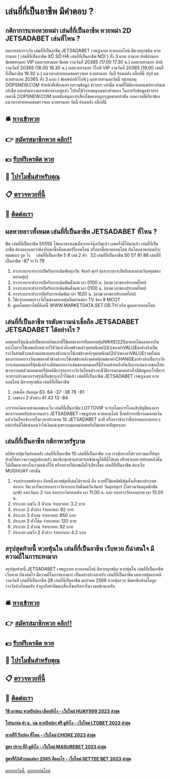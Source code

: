 # เล่นยี่กี่เป็นอาชีพ มีคำตอบ ?
## กติกาการแทงหวยพม่า เล่นยี่กี่เป็นอาชีพ หวยพม่า 2D JETSADABET เล่นที่ไหน ?
ผลการออกรางวัล เล่นยี่กี่เป็นอาชีพ JETSADABET เจษฎาเบท หวยออนไลน์ มีหวยทุกชนิด หวยฮานอย ( เล่นยี่กี่เป็นอาชีพ XỔ SỐ HÀ เล่นยี่กี่เป็นอาชีพ NỘI ) ทั้ง 3 แบบ ฮานอย ปกติฮานอย พิเศษฮานอย VIP
ผลหวยฮานอย พิเศษ งวดวันที่ 20365 (17.00 17.30 น.)
ผลหวยฮานอย ปกติ งวดวันที่ 20365 (18.00 18.30 น.)
ผลหวยฮานอย วีไอพี VIP งวดวันที่ 20365 (19.00 เล่นยี่กี่เป็นอาชีพ 19.30 น.)
 แนวทางถ่ายทอดสดตรวจผล หวยฮานอย วันนี้ ย้อนหลัง คลิ๊กที่นี่ 
สรุป ผลหวยฮานอย 20365 ทั้ง 3 แบบ ( พิเศษปกติวีไอพี ) ผลหวยฮานอยวันนี้
หมายเหตุ OOPSNEW.COM ทำหน้าที่เพียงแค่รวบรวมข้อมูล ข่าวสาร เท่านั้น ตามที่ได้มีการเผยแพร่ทางอินเตอร์เน็ท และผ่านทางหลายช่องทางอยู่แล้ว โปรดใช้วิจารณญาณของท่านเอง ในการรับข้อมูลข่าวสารเหล่านี้ OOPSNEW.COM ขอสนับสนุนการเสี่ยงโชคแบบถูกกฎหมายเท่านั้น
บทความที่เกี่ยวข้อง
แนวทางถ่ายทอดสดตรวจผล หวยฮานอย วันนี้ ย้อนหลัง คลิ๊กที่นี่

## 🛎 [ทางเข้าหวย](https://bit.ly/3BG5bNw)
## 👉 [สมัครสมาชิกหวย คลิก!!](https://bit.ly/3BG5bNw)
## 💵 [รับฟรีเครดิต หวย](https://bit.ly/3C3mvgS)
## 👑 [โปรโมชั่นสำหรับตุณ](https://bit.ly/3C3mvgS)
## 📋 [ตรวจหวยที่นี้](https://bit.ly/3C3mvgS)
## 📱 [ติดต่อเรา](https://bit.ly/3C3mvgS)

## ผลหวยลาวทั้งหมด เล่นยี่กี่เป็นอาชีพ JETSADABET ที่ไหน ?
ฟัน เล่นยี่กี่เป็นอาชีพ 55555
ได้แนวทางเลขเด็ดจากเจ๊นุ๊กกันแล้ว เลขครั้งนี้ได้มาแล้ว เล่นยี่กี่เป็นอาชีพ ต้องบอกเลยว่าต้องรีบหาซื้อล็อตเตอร์รี่ออนไลน์ หรือหาซื้อหวยออนไลน์ กันโดยด่วนก่อนที่จะหมดแผง
รูด วิ่ง     เล่นยี่กี่เป็นอาชีพ 5 8
เลข 2 ตัว   52 เล่นยี่กี่เป็นอาชีพ 50 57 81 86 เล่นยี่กี่เป็นอาชีพ -87
ระวัง 79
1. ทางระบบจะทำการเปิดรับการเดิมพันทุกวัน จันทร์ ศุกร์ (และระบบจะปิดรับแทงตามวันหยุดของตลาดหุ้น)
2. ทางระบบจะทำการเปิดรับการเดิมพันตั้งแต่เวลา 0100 น. (ตามเวลาของประเทศไทย)
3. ทางระบบจะทำการเปิดรับการเดิมพันตั้งแต่เวลา 0100 น. (ตามเวลาของประเทศไทย)
4. ทางระบบจะทำการปิดรับการเดิมพันเวลา 1620 น. (ตามเวลาของประเทศไทย)
5. ใช้การออกผลรางวัลในช่องตลาดหุ้นปิดผ่านช่อง TV ช่อง 9 MCOT
6. ดูผลโดยตรงได้ที่ลิงค์นี้ WWW.MARKETDATA.SET.OR.TH หรือ ดูผลหวยออนไลน์

## เล่นยี่กี่เป็นอาชีพ ระดับความน่าเชื่อถือ JETSADABET JETSADABET ได้อย่างไร ?
ลอตเตอรี่หุ้นนิเคอิเป็นสลากกินแบ่งที่ใช้ผลของการปิดตลาดหุ้นNIKKEI225มาออกได้ผลสลากกินแบ่งโดยจะใช้เลขหลักหน่วย(1ตัว)แล้วก็เลขข้างหลังจุดทศนิยม(2ตัว)ของค่าVALUEมาอ้างอิงเป็นรางวัลสามตัวบนส่วนผลแบบสองตัวบนจะใช้เลขข้างหลังจุดทศนิยม(2ตัว)ของค่าVALUEรวมทั้งผลของการออกรางวัลเลขสองตัวข้างล่างจะใช้เลขข้างหลังจุดทศนิยมของค่าCHANGEมาอ้างอิงเป็นรางวัลการเล่นลอตเตอรี่หุ้นนิเคอิจะมีต้นแบบการเล่นของลอตเตอรี่นี้ก็จะคล้ายคลึงกันกับการเล่นหวยของไทยพวกเราเลยส่วนลอตเตอรี่นิเคอิมีการออกรางวัลวันไหนบ้างจะมีวิธีการมองผลอย่างไรมีข้อมูลอะไรที่ควรจะทราบบ้างพวกเราสรุปเป็นข้อๆเอาไว้ให้แล้ว เล่นยี่กี่เป็นอาชีพ JETSADABET เจษฎาเบท หวยออนไลน์ มีหวยทุกชนิด เล่นยี่กี่เป็นอาชีพ
1. เลขเด็ด กันหลุด 63. 64 -37 -38 78 -81
2. เลขรอง 2 ตัวตรง 41 43 13 -84

การจ่ายเงินหวยฮานอยของเว็บ เล่นยี่กี่เป็นอาชีพ LOTTOVIP จะจ่ายโดยการโอนเข้าบัญชีธนาคารของเราเลยครับสะดวกมากๆ JETSADABET เจษฎาเบท หวยออนไลน์ ซึ่งหลังจากที่เรากดถอนเงินแล้วเงินก็จะเข้าภายในเวลาประมาณ 10 JETSADABET นาที หรืออาจช้ากว่านี้หากคนถอนเยอะๆ แต่การันตีได้แน่นอนว่าได้เงินแน่ๆเพราะผมถอนบ่อยครับไม่เคยเจอปัญหาเลย

## เล่นยี่กี่เป็นอาชีพ กติกาหวยรัฐบาล
สถิติหวยหุ้นจีนย้อนหลัง เล่นยี่กี่เป็นอาชีพ 10 เล่นยี่กี่เป็นอาชีพ งวด เรามักหวยได้รวบรวมมาให้ทุกท่านได้ตรวจความถูกต้องแล้ว สมาชิกทุกท่านสามารถเข้ามาดูได้ที่นี่ได้เลย หรือนำผลหวยย้อนหลังนั้นไปเป็นแนวทางในงวดหน้าก็ได้ หรืออยากได้เลขเด็ดไว้เสี่ยงโชค เล่นยี่กี่เป็นอาชีพ ต้องเว็บ MUGHUAY เท่านั้น
1. จากประเทศฮ่องกง อีกหนึ่งหวยหุ้นที่เล่นได้ราคาดี คือ หวยที่ใช้ผลดัชนีหุ้นฮั่งเส็งของประเทศฮ่องกง วันเวลาในการออกรางวัลจะออกวัลตั้งแต่วันจันทร์ วันศุกร์ศุกร์ (ไม่รวมวันหยุดนักขัตฤกษ์) ออกวันละ 2 รอบ ออกรางวัลรอบเช้าเวลา 11.00 น. และ ออกรางวัลรอบบ่ายเวลา 15.00 น.
2. ประเภท เลขวิ่ง 3 ตัวบน จ่ายบาทละ 3.2 บาท
3. ประเภท 2 ตัวล่าง จ่ายบาทละ 92 บาท
4. ประเภท 3 ตัวบน จ่ายบาทละ 850 บาท
5. ประเภท 3 ตัวโต๊ด จ่ายบาทละ 120 บาท
6. ประเภท 2 ตัวบน จ่ายบาทละ 92 บาท
7. ประเภท เลขวิ่ง 2 ตัวล่าง จ่ายบาทละ 4.2 บาท

## สรุปสุดท้ายนี้ หวยหุ้นใน เล่นยี่กี่เป็นอาชีพ เว็บหวย ก็น่าสนใจ มีความถี่ในการแทงมาก
สรุปสุดท้ายนี้ JETSADABET เจษฎาเบท หวยออนไลน์ มีหวยทุกชนิด หวยหุ้นใน เล่นยี่กี่เป็นอาชีพ เว็บหวย ก็น่าสนใจ มีความถี่ในการแทงมาก เป็นอย่างบ้างละครับ เล่นยี่กี่เป็นอาชีพ ผลหวยหุ้นเกาหลีงวดวันที่ เล่นยี่กี่เป็นอาชีพ 28 เล่นยี่กี่เป็นอาชีพ มกราคม 2566 หวยลุ้นรวย มีสมาชิกท่านใดถูกรางวัลบ้างไหมครับ ถ้าถูกก็อย่าลืมมาเสี่ยงโชคกับเราในงวดหน้านะครับ

## 🛎 [ทางเข้าหวย](https://bit.ly/3BG5bNw)
## 👉 [สมัครสมาชิกหวย คลิก!!](https://bit.ly/3BG5bNw)
## 💵 [รับฟรีเครดิต หวย](https://bit.ly/3C3mvgS)
## 👑 [โปรโมชั่นสำหรับตุณ](https://bit.ly/3C3mvgS)
## 📋 [ตรวจหวยที่นี้](https://bit.ly/3C3mvgS)
## 📱 [ติดต่อเรา](https://bit.ly/3C3mvgS)

#### [วิธี เอาชนะ หวยปิงปอง เลือกยังไง - เว็บใหม่ HUAY999 2023 ล่าสุด](https://atom.io/themes/วิธี%20เอาชนะ%20หวยปิงปอง%20เลือกยังไง%20-%20เว็บใหม่%20huay999%202023%20ล่าสุด)
#### [โปรแกรม คํา น. วณ หวยปิงปอง ฟรี ดูยังไง - เว็บใหม่ LTOBET 2023 ล่าสุด](https://atom.io/themes/โปรแกรม%20คํา%20น.%20วณ%20หวยปิงปอง%20ฟรี%20ดูยังไง%20-%20เว็บใหม่%20ltobet%202023%20ล่าสุด)
#### [หวยยี่กี ปิงปอง ที่ไหน - เว็บใหม่ CHOKE 2023 ล่าสุด](https://atom.io/themes/หวยยี่กี%20ปิงปอง%20ที่ไหน%20-%20เว็บใหม่%20choke%202023%20ล่าสุด)
#### [สูตร ปราบ ยี่กี ดูยังไง - เว็บใหม่ MASUREBET 2023 ล่าสุด](https://atom.io/themes/สูตร%20ปราบ%20ยี่กี%20ดูยังไง%20-%20เว็บใหม่%20masurebet%202023%20ล่าสุด)
#### [สูตรยี่กี3ตัวบนแม่นๆ 2565 คืออะไร - เว็บใหม่ SETTEE BET 2023 ล่าสุด](https://atom.io/themes/สูตรยี่กี3ตัวบนแม่นๆ%202565%20คืออะไร%20-%20เว็บใหม่%20settee%20bet%202023%20ล่าสุด)

[ผลบอลวันนี้](https://siamsport.tv "ผลบอลวันนี้"), [ดูบอลออนไลน์](https://siamsport.tv/ดูบอลสด "ดูบอลออนไลน์")